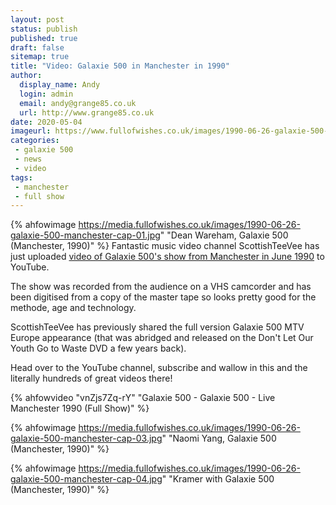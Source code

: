 ```yaml
---
layout: post
status: publish
published: true
draft: false
sitemap: true
title: "Video: Galaxie 500 in Manchester in 1990"	
author: 
  display_name: Andy
  login: admin
  email: andy@grange85.co.uk
  url: http://www.grange85.co.uk
date: 2020-05-04	
imageurl: https://www.fullofwishes.co.uk/images/1990-06-26-galaxie-500-manchester-cap-01.jpg
categories:
 - galaxie 500
 - news
 - video
tags:
 - manchester
 - full show
---
```

{% ahfowimage https://media.fullofwishes.co.uk/images/1990-06-26-galaxie-500-manchester-cap-01.jpg" "Dean Wareham, Galaxie 500 (Manchester, 1990)" %}
Fantastic music video channel ScottishTeeVee has just uploaded [video of Galaxie 500's show from Manchester in June 1990](https://www.youtube.com/watch?v=vnZjs7Zq-rY) to YouTube.

The show was recorded from the audience on a VHS camcorder and has been digitised from a copy of the master tape so looks pretty good for the methode, age and technology.

ScottishTeeVee has previously shared the full version Galaxie 500 MTV Europe appearance (that was abridged and released on the Don't Let Our Youth Go to Waste DVD a few years back).

Head over to the YouTube channel, subscribe and wallow in this and the literally hundreds of great videos there!

{% ahfowvideo "vnZjs7Zq-rY" "Galaxie 500 - Galaxie 500 - Live Manchester 1990 (Full Show)" %}

{% ahfowimage https://media.fullofwishes.co.uk/images/1990-06-26-galaxie-500-manchester-cap-03.jpg" "Naomi Yang, Galaxie 500 (Manchester, 1990)" %}

{% ahfowimage https://media.fullofwishes.co.uk/images/1990-06-26-galaxie-500-manchester-cap-04.jpg" "Kramer with Galaxie 500 (Manchester, 1990)" %}